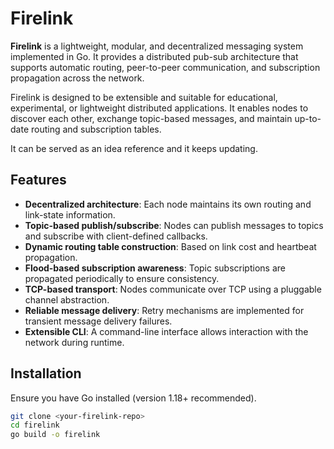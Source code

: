 # Firelink

**Firelink** is a lightweight, modular, and decentralized messaging system implemented in Go. It provides a distributed pub-sub architecture that supports automatic routing, peer-to-peer communication, and subscription propagation across the network.

Firelink is designed to be extensible and suitable for educational, experimental, or lightweight distributed applications. It enables nodes to discover each other, exchange topic-based messages, and maintain up-to-date routing and subscription tables.

It can be served as an idea reference and it keeps updating.

## Features

- **Decentralized architecture**: Each node maintains its own routing and link-state information.
- **Topic-based publish/subscribe**: Nodes can publish messages to topics and subscribe with client-defined callbacks.
- **Dynamic routing table construction**: Based on link cost and heartbeat propagation.
- **Flood-based subscription awareness**: Topic subscriptions are propagated periodically to ensure consistency.
- **TCP-based transport**: Nodes communicate over TCP using a pluggable channel abstraction.
- **Reliable message delivery**: Retry mechanisms are implemented for transient message delivery failures.
- **Extensible CLI**: A command-line interface allows interaction with the network during runtime.

## Installation

Ensure you have Go installed (version 1.18+ recommended).

```bash
git clone <your-firelink-repo>
cd firelink
go build -o firelink
